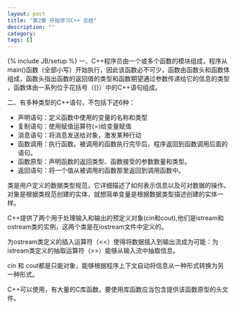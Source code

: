 ```yaml
---
layout: post
title: "第2章 开始学习C++ 总结"
description: ""
category: 
tags: []
---
```

{% include JB/setup %}
一、C++程序员由一个或多个函数的模块组成，程序从main()函数（全部小写）开始执行，因此该函数必不可少，函数由函数头和函数体组成，函数头指出函数的返回值的类型和函数期望通过参数传递给它的信息的类型
，函数体由一系列位于花括号（{}）中的C++语句组成。

二、有多种类型的C++语句，不包括下述6种：

- 声明语句：定义函数中使用的变量的名称和类型
- 复制语句：使用赋值运算符(=)给变量赋值
- 消息语句：将消息发送给对象，激发某种行动
- 函数调用：执行函数。被调用的函数执行完毕后，程序返回到函数调用后面的语句。
- 函数原型：声明函数的返回类型、函数接受的参数数量和类型。
- 返回语句：将一个值从被调用的函数那里返回到调用函数中。


类是用户定义的数据类型规范，它详细描述了如何表示信息以及可对数据的操作。对象是根据类规范创建的实体，就想简单变量是根据数据类型描述创建的实体一样。

C++提供了两个用于处理输入和输出的预定义对象(cin和cout),他们是istream和ostream类的实例，这两个类是在iostream文件中定义的。

为ostream类定义的插入运算符（<<）使得将数据插入到输出流成为可能：为istream类定义的抽取运算符（>>）能够从输入流中抽取信息。

cin 和 cout都是只能对象，能够根据程序上下文自动将信息从一种形式转换为另一种形式。

C++可以使用，有大量的C库函数。要使用库函数应当包含提供该函数原型的头文件。